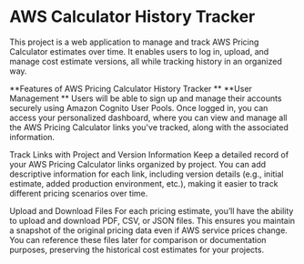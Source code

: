 # AWS Calculator History Tracker

This project is a web application to manage and track AWS Pricing Calculator estimates over time. It enables users to log in, upload, and manage cost estimate versions, all while tracking history in an organized way.

**Features of AWS Pricing Calculator History Tracker
**
**User Management
**
Users will be able to sign up and manage their accounts securely using Amazon Cognito User Pools. Once logged in, you can access your personalized dashboard, where you can view and manage all the AWS Pricing Calculator links you've tracked, along with the associated information.

Track Links with Project and Version Information
Keep a detailed record of your AWS Pricing Calculator links organized by project. You can add descriptive information for each link, including version details (e.g., initial estimate, added production environment, etc.), making it easier to track different pricing scenarios over time.

Upload and Download Files
For each pricing estimate, you’ll have the ability to upload and download PDF, CSV, or JSON files. This ensures you maintain a snapshot of the original pricing data even if AWS service prices change. You can reference these files later for comparison or documentation purposes, preserving the historical cost estimates for your projects.
